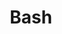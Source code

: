 ---
title: Bash
categories:
- code
excerpt: |
  Bash is a Unix shell and command language written by Brian Fox for the GNU Project as a free software replacement for the Bourne shell.
feature_text: |  
  ## Cybersecurity
  *Bash* is a Unix shell and command language written by Brian Fox the GNU Project as a free software replacement for the Bourne shell.
feature_image: "https://picsum.photos/2560/600?image=733"
image: "https://picsum.photos/2560/600?image=733"
aside: true
---